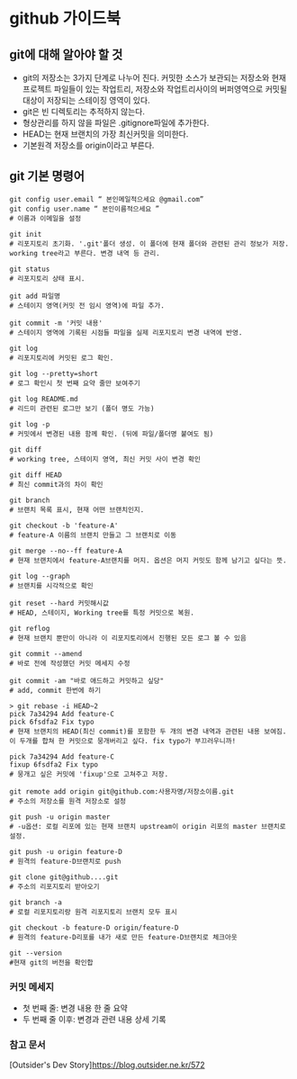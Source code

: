 github 가이드북
==============
## git에 대해 알아야 할 것
- git의 저장소는 3가지 단계로 나누어 진다. 커밋한 소스가 보관되는 저장소와 현재 프로젝트 파일들이 있는 작업트리, 저장소와 작업트리사이의 버퍼영역으로 커밋될 대상이 저장되는 스테이징 영역이 있다.
- git은 빈 디렉토리는 추적하지 않는다.
- 형상관리를 하지 않을 파일은 .gitignore파일에 추가한다.
- HEAD는 현재 브랜치의 가장 최신커밋을 의미한다.
- 기본원격 저장소를 origin이라고 부른다.

## git 기본 명령어

```shell
git config user.email “ 본인메일적으세요 @gmail.com”
git config user.name “ 본인이름적으세요 ”
# 이름과 이메일을 설정

git init
# 리포지토리 초기화. '.git'폴더 생성. 이 폴더에 현재 폴더와 관련된 관리 정보가 저장. working tree라고 부른다. 변경 내역 등 관리.

git status
# 리포지토리 상태 표시.

git add 파일명
# 스테이지 영역(커밋 전 임시 영역)에 파일 추가.

git commit -m '커밋 내용'
# 스테이지 영역에 기록된 시점들 파일을 실제 리포지토리 변경 내역에 반영.

git log
# 리포지토리에 커밋된 로그 확인.

git log --pretty=short
# 로그 확인시 첫 번째 요약 줄만 보여주기

git log README.md
# 리드미 관련된 로그만 보기 (폴더 명도 가능)

git log -p
# 커밋에서 변경된 내용 함께 확인. (뒤에 파일/폴더명 붙여도 됨)

git diff
# working tree, 스테이지 영역, 최신 커밋 사이 변경 확인

git diff HEAD
# 최신 commit과의 차이 확인

git branch
# 브랜치 목록 표시, 현재 어떤 브랜치인지.

git checkout -b 'feature-A'
# feature-A 이름의 브랜치 만들고 그 브랜치로 이동

git merge --no--ff feature-A
# 현재 브랜치에서 feature-A브랜치를 머지. 옵션은 머지 커밋도 함께 남기고 싶다는 뜻.

git log --graph
# 브랜치를 시각적으로 확인

git reset --hard 커밋해시값
# HEAD, 스테이지, Working tree를 특정 커밋으로 복원.

git reflog
# 현재 브랜치 뿐만이 아니라 이 리포지토리에서 진행된 모든 로그 볼 수 있음

git commit --amend
# 바로 전에 작성했던 커밋 메세지 수정

git commit -am "바로 애드하고 커밋하고 싶당"
# add, commit 한번에 하기

> git rebase -i HEAD~2
pick 7a34294 Add feature-C
pick 6fsdfa2 Fix typo
# 현재 브랜치의 HEAD(최신 commit)를 포함한 두 개의 변경 내역과 관련된 내용 보여짐. 이 두개를 합쳐 한 커밋으로 뭉개버리고 싶다. fix typo가 부끄러우니까!

pick 7a34294 Add feature-C
fixup 6fsdfa2 Fix typo
# 뭉개고 싶은 커밋에 'fixup'으로 고쳐주고 저장.

git remote add origin git@github.com:사용자명/저장소이름.git
# 주소의 저장소를 원격 저장소로 설정

git push -u origin master
# -u옵션: 로컬 리포에 있는 현재 브랜치 upstream이 origin 리포의 master 브랜치로 설정.

git push -u origin feature-D
# 원격의 feature-D브랜치로 push

git clone git@github....git
# 주소의 리포지토리 받아오기

git branch -a
# 로컬 리포지토리랑 원격 리포지토리 브랜치 모두 표시

git checkout -b feature-D origin/feature-D
# 원격의 feature-D리포를 내가 새로 만든 feature-D브랜치로 체크아웃

git --version
#현재 git의 버전을 확인합

```

### 커밋 메세지
- 첫 번째 줄: 변경 내용 한 줄 요약
- 두 번째 줄 이후: 변경과 관련 내용 상세 기록


### 참고 문서
[Outsider's Dev Story]<https://blog.outsider.ne.kr/572>
